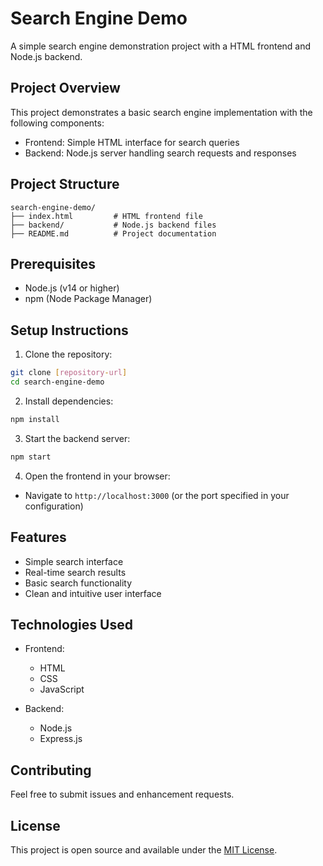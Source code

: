 # Search Engine Demo

A simple search engine demonstration project with a HTML frontend and Node.js backend.

## Project Overview

This project demonstrates a basic search engine implementation with the following components:
- Frontend: Simple HTML interface for search queries
- Backend: Node.js server handling search requests and responses

## Project Structure

```
search-engine-demo/
├── index.html         # HTML frontend file
├── backend/           # Node.js backend files
├── README.md          # Project documentation

```

## Prerequisites

- Node.js (v14 or higher)
- npm (Node Package Manager)

## Setup Instructions

1. Clone the repository:
```bash
git clone [repository-url]
cd search-engine-demo
```

2. Install dependencies:
```bash
npm install
```

3. Start the backend server:
```bash
npm start
```

4. Open the frontend in your browser:
- Navigate to `http://localhost:3000` (or the port specified in your configuration)

## Features

- Simple search interface
- Real-time search results
- Basic search functionality
- Clean and intuitive user interface

## Technologies Used

- Frontend:
  - HTML
  - CSS
  - JavaScript

- Backend:
  - Node.js
  - Express.js

## Contributing

Feel free to submit issues and enhancement requests.

## License

This project is open source and available under the [MIT License](LICENSE).
